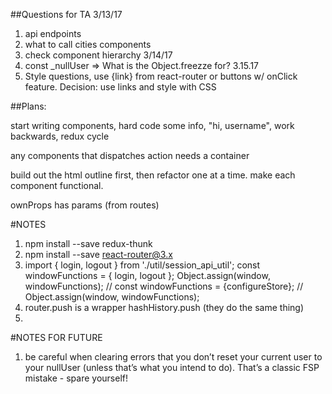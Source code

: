 ##Questions for TA
3/13/17
1. api endpoints
2. what to call cities components
3. check component hierarchy
3/14/17
1. const _nullUser => What is the Object.freezze for?
3.15.17
1. Style questions, use {link} from react-router or buttons w/ onClick feature. Decision: use links and style with CSS

##Plans:

start writing components, hard code some info, "hi, username", work backwards, redux cycle

any components that dispatches action needs a container

build out the html outline first, then refactor one at a time. make each component functional. 

ownProps has params (from routes)



#NOTES
1. npm install --save redux-thunk
2. npm install --save react-router@3.x
3. import { login, logout } from './util/session_api_util';
  const windowFunctions = { login, logout };
  Object.assign(window, windowFunctions);
  // const windowFunctions = {configureStore};
// Object.assign(window, windowFunctions);
4. router.push is a wrapper hashHistory.push (they do the same thing)
5. 


#NOTES FOR FUTURE
1. be careful when clearing errors that you don’t reset your current user to your nullUser (unless that’s what you intend to do).  That’s a classic FSP mistake - spare yourself!